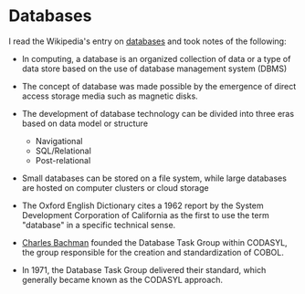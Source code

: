 # Databases

I read the Wikipedia's entry on [databases](https://wikipedia.com/) and took notes of the following:

- In computing, a database is an organized collection of data or a type of data store based on the use of database management system (DBMS)
- The concept of database was made possible by the emergence of direct access storage media such as magnetic disks.

- The development of database technology can be divided into three eras based on data model or structure
  - Navigational
  - SQL/Relational
  - Post-relational

- Small databases can be stored on a file system, while large databases are hosted on computer clusters or cloud storage
- The Oxford English Dictionary cites a 1962 report by the System Development Corporation of California as the first to use the term "database" in a specific technical sense.
- [Charles Bachman](https://wikipedia.com/) founded the Database Task Group within CODASYL, the group responsible for the creation and standardization of COBOL.
- In 1971, the Database Task Group delivered their standard, which generally became known as the CODASYL approach.
